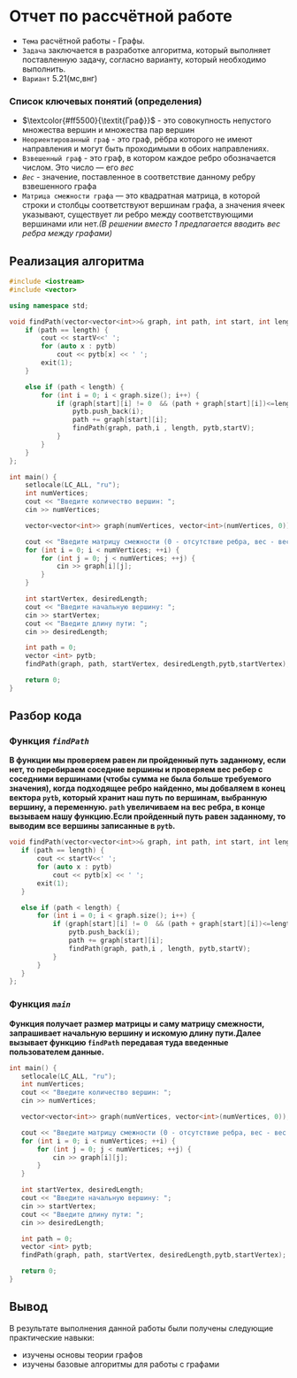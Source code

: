 # Отчет по рассчётной работе

 - `Тема` расчётной работы - Графы.
 - `Задача` заключается в разработке алгоритма, который выполняет поставленную задачу, согласно варианту, который необходимо выполнить. 
- `Вариант`  5.21(мс,внг)
### Список ключевых понятий (определения) 
-  $\textcolor{#ff5500}{\textit{Граф}}$ - это совокупность непустого множества вершин и множества пар вершин
- `Неориентированный граф` -  это граф, рёбра которого не имеют направления и могут быть проходимыми в обоих направлениях.
- `Взвешенный граф` -  это граф, в котором каждое ребро обозначается числом. Это число — его *вес*
- *`Вес`* - значение, поставленное в соответствие данному ребру взвешенного графа
- `Матрица смежности графа` — это квадратная матрица, в которой строки и столбцы соответствуют вершинам графа, а значения ячеек указывают, существует ли ребро между соответствующими вершинами или нет.*(В решении вместо 1 предлагается вводить вес ребра между графами)*

## Реализация алгоритма
```C++
#include <iostream>
#include <vector>

using namespace std;

void findPath(vector<vector<int>>& graph, int path, int start, int length,vector<int>&pytb, int startV) {
    if (path == length) {
        cout << startV<<' ';
        for (auto x : pytb)
            cout << pytb[x] << ' ';
        exit(1);
    }

    else if (path < length) {
        for (int i = 0; i < graph.size(); i++) {
            if (graph[start][i] != 0  && (path + graph[start][i])<=length){
                pytb.push_back(i);
                path += graph[start][i];
                findPath(graph, path,i , length, pytb,startV);
            }
        }
    }
};

int main() {
    setlocale(LC_ALL, "ru");
    int numVertices;
    cout << "Введите количество вершин: ";
    cin >> numVertices;

    vector<vector<int>> graph(numVertices, vector<int>(numVertices, 0));

    cout << "Введите матрицу смежности (0 - отсутствие ребра, вес - вес ребра):" << endl;
    for (int i = 0; i < numVertices; ++i) {
        for (int j = 0; j < numVertices; ++j) {
            cin >> graph[i][j];
        }
    }

    int startVertex, desiredLength;
    cout << "Введите начальную вершину: ";
    cin >> startVertex;
    cout << "Введите длину пути: ";
    cin >> desiredLength;

    int path = 0;
    vector <int> pytb;
    findPath(graph, path, startVertex, desiredLength,pytb,startVertex);

    return 0;
}
```
## Разбор кода

### Функция *`findPath`* 
**В функции мы проверяем равен ли пройденный путь заданному, если нет, то перебираем соседние вершины и проверяем вес ребер с соседними вершинами (чтобы сумма не была больше требуемого значения), когда подходящее ребро найденно, мы добваляем в конец вектора `pytb`, который хранит наш путь по вершинам, выбранную вершину, а переменную. `path` увеличиваем на вес ребра, в конце вызываем нашу функцию.Если пройденный путь равен заданному, то выводим все вершины записанные в `pytb`.**

 ```C++
 void findPath(vector<vector<int>>& graph, int path, int start, int length,vector<int>&pytb, int startV) {
    if (path == length) {
        cout << startV<<' ';
        for (auto x : pytb)
            cout << pytb[x] << ' ';
        exit(1);
    }

    else if (path < length) {
        for (int i = 0; i < graph.size(); i++) {
            if (graph[start][i] != 0  && (path + graph[start][i])<=length){
                pytb.push_back(i);
                path += graph[start][i];
                findPath(graph, path,i , length, pytb,startV);
            }
        }
    }
};
 ```
 ### Функция *`main`*
 **Функция получает размер матрицы и саму матрицу смежности, запрашивает начальную вершину и искомую длину пути.Далее вызывает функцию `findPath` передавая туда введенные пользователем данные.**
 ``` c++
 int main() {
    setlocale(LC_ALL, "ru");
    int numVertices;
    cout << "Введите количество вершин: ";
    cin >> numVertices;

    vector<vector<int>> graph(numVertices, vector<int>(numVertices, 0));

    cout << "Введите матрицу смежности (0 - отсутствие ребра, вес - вес ребра):" << endl;
    for (int i = 0; i < numVertices; ++i) {
        for (int j = 0; j < numVertices; ++j) {
            cin >> graph[i][j];
        }
    }

    int startVertex, desiredLength;
    cout << "Введите начальную вершину: ";
    cin >> startVertex;
    cout << "Введите длину пути: ";
    cin >> desiredLength;

    int path = 0;
    vector <int> pytb;
    findPath(graph, path, startVertex, desiredLength,pytb,startVertex);

    return 0;
}
 ```
## Вывод

В результате выполнения данной работы были получены следующие практические навыки:
- изучены основы теории графов
- изучены базовые алгоритмы для работы с графами
